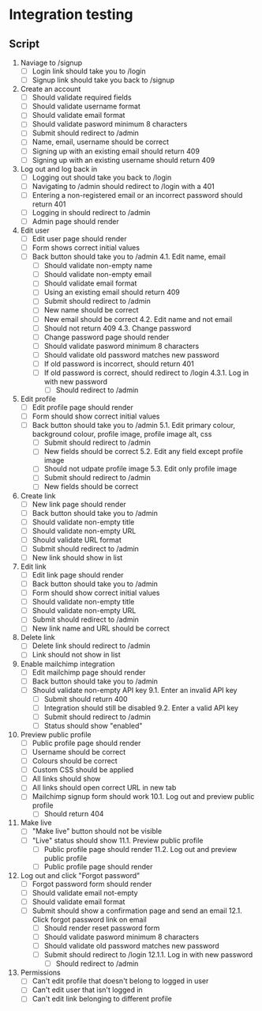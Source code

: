 # Integration testing

## Script

1. Naviage to /signup
    * [ ] Login link should take you to /login
    * [ ] Signup link should take you back to /signup

2. Create an account
    * [ ] Should validate required fields
    * [ ] Should validate username format
    * [ ] Should validate email format
    * [ ] Should validate pasword minimum 8 characters
    * [ ] Submit should redirect to /admin
    * [ ] Name, email, username should be correct
    * [ ] Signing up with an existing email should return 409
    * [ ] Signing up with an existing username should return 409

3. Log out and log back in
    * [ ] Logging out should take you back to /login
    * [ ] Navigating to /admin should redirect to /login with a 401
    * [ ] Entering a non-registered email or an incorrect password should return 401
    * [ ] Logging in should redirect to /admin
    * [ ] Admin page should render

4. Edit user
    * [ ] Edit user page should render
    * [ ] Form shows correct initial values
    * [ ] Back button should take you to /admin
    4.1. Edit name, email
        * [ ] Should validate non-empty name
        * [ ] Should validate non-empty email
        * [ ] Should validate email format
        * [ ] Using an existing email should return 409
        * [ ] Submit should redirect to /admin
        * [ ] New name should be correct
        * [ ] New email should be correct
    4.2. Edit name and not email
        * [ ] Should not return 409
    4.3. Change password
        * [ ] Change password page should render
        * [ ] Should validate pasword minimum 8 characters
        * [ ] Should validate old password matches new password
        * [ ] If old password is incorrect, should return 401
        * [ ] If old password is correct, should redirect to /login
        4.3.1. Log in with new password
            * [ ] Should redirect to /admin

5. Edit profile
    * [ ] Edit profile page should render
    * [ ] Form should show correct initial values
    * [ ] Back button should take you to /admin
    5.1. Edit primary colour, background colour, profile image, profile image alt, css
        * [ ] Submit should redirect to /admin
        * [ ] New fields should be correct
    5.2. Edit any field except profile image
        * [ ] Should not udpate profile image
    5.3. Edit only profile image
        * [ ] Submit should redirect to /admin
        * [ ] New fields should be correct

6. Create link
    * [ ] New link page should render
    * [ ] Back button should take you to /admin
    * [ ] Should validate non-empty title
    * [ ] Should validate non-empty URL
    * [ ] Should validate URL format
    * [ ] Submit should redirect to /admin
    * [ ] New link should show in list

7. Edit link
    * [ ] Edit link page should render
    * [ ] Back button should take you to /admin
    * [ ] Form should show correct initial values
    * [ ] Should validate non-empty title
    * [ ] Should validate non-empty URL
    * [ ] Submit should redirect to /admin
    * [ ] New link name and URL should be correct

8. Delete link
    * [ ] Delete link should redirect to /admin
    * [ ] Link should not show in list

9. Enable mailchimp integration
    * [ ] Edit mailchimp page should render
    * [ ] Back button should take you to /admin
    * [ ] Should validate non-empty API key
    9.1. Enter an invalid API key
        * [ ] Submit should return 400
        * [ ] Integration should still be disabled
    9.2. Enter a valid API key
        * [ ] Submit should redirect to /admin
        * [ ] Status should show "enabled"

10. Preview public profile
    * [ ] Public profile page should render
    * [ ] Username should be correct
    * [ ] Colours should be correct
    * [ ] Custom CSS should be applied
    * [ ] All links should show
    * [ ] All links should open correct URL in new tab
    * [ ] Mailchimp signup form should work
    10.1. Log out and preview public profile
        * [ ] Should return 404

11. Make live
    * [ ] "Make live" button should not be visible
    * [ ] "Live" status should show
    11.1. Preview public profile
        * [ ] Public profile page should render
    11.2. Log out and preview public profile
        * [ ] Public profile page should render

12. Log out and click "Forgot password"
    * [ ] Forgot password form should render
    * [ ] Should validate email not-empty
    * [ ] Should validate email format
    * [ ] Submit should show a confirmation page and send an email
    12.1. Click forgot password link on email
        * [ ] Should render reset password form
        * [ ] Should validate pasword minimum 8 characters
        * [ ] Should validate old password matches new password
        * [ ] Submit should redirect to /login
        12.1.1. Log in with new password
            * [ ] Should redirect to /admin

13. Permissions
    * [ ] Can't edit profile that doesn't belong to logged in user
    * [ ] Can't edit user that isn't logged in
    * [ ] Can't edit link belonging to different profile
